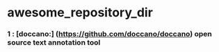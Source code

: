 # awesome_repository_dir

### 1 : [doccano:] (https://github.com/doccano/doccano) open source text annotation tool 
